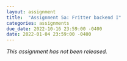 ```yaml
---
layout: assignment
title:  "Assignment 5a: Fritter backend I"
categories: assignments
due_date: 2022-10-16 23:59:00 -0400
date: 2022-01-04 23:59:00 -0400
---
```


*This assignment has not been released.*